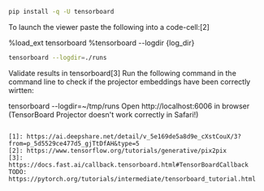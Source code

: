 

<!--
 * @version:
 * @Author:  StevenJokess https://github.com/StevenJokess
 * @Date: 2020-10-06 00:16:29
 * @LastEditors:  StevenJokess https://github.com/StevenJokess
 * @LastEditTime: 2020-12-07 00:34:39
 * @Description:
 * @TODO::
 * @Reference:
-->

```bash
pip install -q -U tensorboard
```

To launch the viewer paste the following into a code-cell:[2]

%load_ext tensorboard
%tensorboard --logdir {log_dir}

```bash
tensorboard --logdir=./runs
```

Validate results in tensorboard[3]
Run the following command in the command line to check if the projector embeddings have been correctly wirtten:

tensorboard --logdir=~/tmp/runs
Open http://localhost:6006 in browser (TensorBoard Projector doesn't work correctly in Safari!)
```

[1]: https://ai.deepshare.net/detail/v_5e169de5a8d9e_cXstCouX/3?from=p_5d5529ce477d5_gjTtDfAH&type=5
[2]: https://www.tensorflow.org/tutorials/generative/pix2pix
[3]: https://docs.fast.ai/callback.tensorboard.html#TensorBoardCallback
TODO: https://pytorch.org/tutorials/intermediate/tensorboard_tutorial.html
